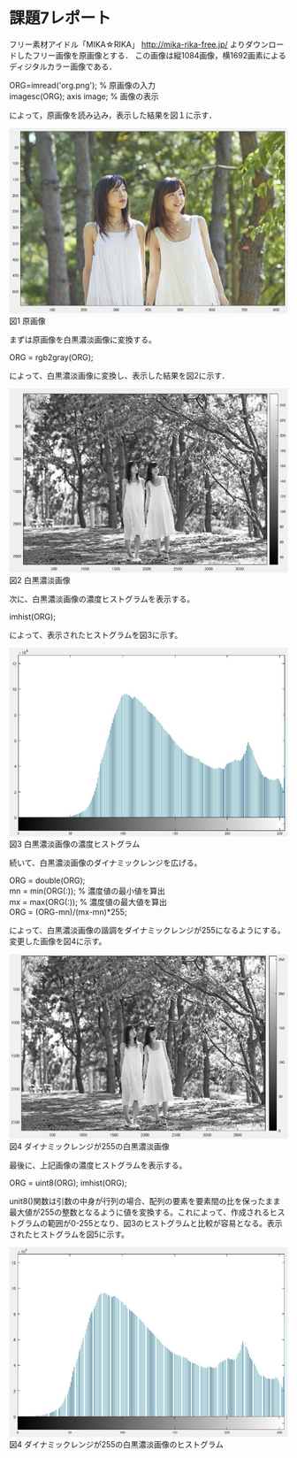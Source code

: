 
# 課題7レポート

フリー素材アイドル「MIKA☆RIKA」 http://mika-rika-free.jp/ よりダウンロードしたフリー画像を原画像とする．
この画像は縦1084画像，横1692画素によるディジタルカラー画像である．

ORG=imread('org.png'); % 原画像の入力  
imagesc(ORG); axis image; % 画像の表示

によって，原画像を読み込み，表示した結果を図１に示す．

![原画像](https://github.com/muinus/lecture_image_processing/blob/master/kadai1/kadai1_1.JPG?raw=true)   
図1 原画像  


まずは原画像を白黒濃淡画像に変換する。

ORG = rgb2gray(ORG);  

によって、白黒濃淡画像に変換し、表示した結果を図2に示す．

![濃淡画像](https://github.com/muinus/lecture_image_processing/blob/master/kadai7/kadai7_1.JPG?raw=true)   
図2 白黒濃淡画像  

次に、白黒濃淡画像の濃度ヒストグラムを表示する。

imhist(ORG);

によって、表示されたヒストグラムを図3に示す。

![濃淡画像](https://github.com/muinus/lecture_image_processing/blob/master/kadai7/kadai7_2.JPG?raw=true)   
図3 白黒濃淡画像の濃度ヒストグラム

続いて、白黒濃淡画像のダイナミックレンジを広げる。

ORG = double(ORG);  
mn = min(ORG(:)); % 濃度値の最小値を算出  
mx = max(ORG(:)); % 濃度値の最大値を算出  
ORG = (ORG-mn)/(mx-mn)*255;  

によって、白黒濃淡画像の諧調をダイナミックレンジが255になるようにする。変更した画像を図4に示す。

![変更画像](https://github.com/muinus/lecture_image_processing/blob/master/kadai7/kadai7_3.JPG?raw=true)   
図4 ダイナミックレンジが255の白黒濃淡画像

最後に、上記画像の濃度ヒストグラムを表示する。

ORG = uint8(ORG);
imhist(ORG);

unit8()関数は引数の中身が行列の場合、配列の要素を要素間の比を保ったまま最大値が255の整数となるように値を変換する。これによって、作成されるヒストグラムの範囲が0-255となり、図3のヒストグラムと比較が容易となる。表示されたヒストグラムを図5に示す。

![ヒストグラム](https://github.com/muinus/lecture_image_processing/blob/master/kadai7/kadai7_4.JPG?raw=true)   
図4 ダイナミックレンジが255の白黒濃淡画像のヒストグラム
